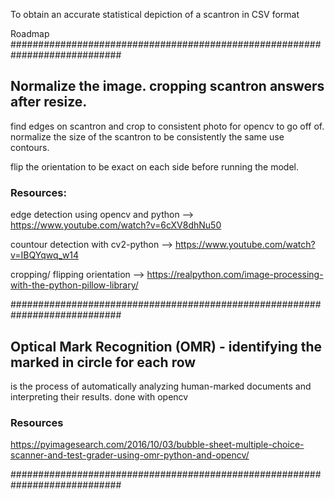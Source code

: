 To obtain an accurate statistical depiction of a scantron in CSV format


  Roadmap
############################################################################
  ## Normalize the image. cropping scantron answers after resize. 

find edges on scantron and crop to consistent photo for opencv to go off of. 
normalize the size of the scantron to be consistently the same
use contours. 

flip the orientation to be exact on each side before running the model. 

### Resources:

edge detection using opencv and python --> https://www.youtube.com/watch?v=6cXV8dhNu50 

countour detection with cv2-python --> https://www.youtube.com/watch?v=IBQYqwq_w14 

cropping/ flipping orientation --> https://realpython.com/image-processing-with-the-python-pillow-library/ 

############################################################################

## Optical Mark Recognition (OMR) - identifying the marked in circle for each row

is the process of automatically analyzing human-marked documents and interpreting their results. done with opencv


### Resources 

https://pyimagesearch.com/2016/10/03/bubble-sheet-multiple-choice-scanner-and-test-grader-using-omr-python-and-opencv/


############################################################################